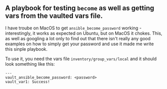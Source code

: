 ## A playbook for testing ```become``` as well as getting vars from the vaulted vars file.

I have troube on MacOS to get ```ansible_become_password``` working - interestingly, it works as expected on Ubuntu, but on MacOS it chokes. This, as well as googling a lot only to find out that there isn't really any good examples on how to simply get your password and use it made me write this sinple playbook. 

To use it, you need the vars file ```inventory/group_vars/local``` and it should look something like this:
```
---
vault_ansible_become_password: <password>
vault_var1: Success!
```
